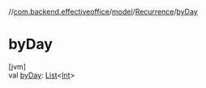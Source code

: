 //[com.backend.effectiveoffice](IdeaProjects/labs-office-elevator/effectiveOfficeBackend/documentation/gfm/index.md)/[model](IdeaProjects/labs-office-elevator/effectiveOfficeBackend/documentation/gfm/com.backend.effectiveoffice/model/index.md)/[Recurrence](IdeaProjects/labs-office-elevator/effectiveOfficeBackend/documentation/gfm/com.backend.effectiveoffice/model/-recurrence/index.md)/[byDay](IdeaProjects/labs-office-elevator/effectiveOfficeBackend/documentation/gfm/com.backend.effectiveoffice/model/-recurrence/by-day.md)

# byDay

[jvm]\
val [byDay](IdeaProjects/labs-office-elevator/effectiveOfficeBackend/documentation/gfm/com.backend.effectiveoffice/model/-recurrence/by-day.md): [List](https://kotlinlang.org/api/latest/jvm/stdlib/kotlin.collections/-list/index.html)&lt;[Int](https://kotlinlang.org/api/latest/jvm/stdlib/kotlin/-int/index.html)&gt;
